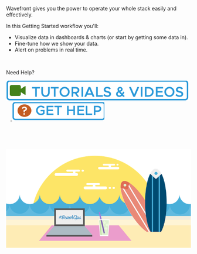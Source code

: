 <div class="container-fluid">

<p>Wavefront gives you the power to operate your whole stack easily and effectively.</p>
<p>In this Getting Started workflow you'll:</p>
<ul>
<li>Visualize data in dashboards & charts (or start by getting some data in).</li>
<li>Fine-tune how we show your data.</li>
<li>Alert on problems in real time.</li>
</ul>
<p>&nbsp;</p>
<p>Need Help? </p>
<p><a href="https://docs.wavefront.com/tutorial_overview.html"><img src="images/tut_snag.png"></img></a> &nbsp; &nbsp;<a href="https://help.wavefront.com/hc/en-us/requests/new"> <img src="images/get_help_snag.png"></img></a></p>
<p>&nbsp;</p>
<p>&nbsp;</p>
<img src="images/beach_ops.png" alt="wavefront and beachops">
</div>
